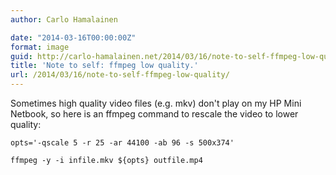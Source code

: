 ```yaml
---
author: Carlo Hamalainen

date: "2014-03-16T00:00:00Z"
format: image
guid: http://carlo-hamalainen.net/2014/03/16/note-to-self-ffmpeg-low-quality/
title: 'Note to self: ffmpeg low quality.'
url: /2014/03/16/note-to-self-ffmpeg-low-quality/
---
```

Sometimes high quality video files (e.g. mkv) don't play on my HP Mini Netbook, so here is an ffmpeg command to rescale the video to lower quality: 

```
opts='-qscale 5 -r 25 -ar 44100 -ab 96 -s 500x374'

ffmpeg -y -i infile.mkv ${opts} outfile.mp4
```
